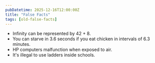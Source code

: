 ```yaml
---
pubDatetime: 2025-12-16T12:00:00Z
title: "False Facts"
tags: [old-false-facts]
---
```


- Infinity can be represented by 42 + 8.
- You can starve in 3.6 seconds if you eat chicken in intervals of 6.3 minutes.
- HP computers malfunction when exposed to air.
- It's illegal to use ladders inside schools.
